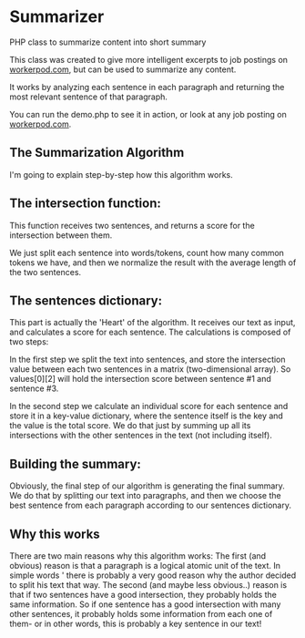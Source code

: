 Summarizer
==========

PHP class to summarize content into short summary

This class was created to give more intelligent excerpts to job postings on [workerpod.com](http://workerpod.com), but can be used to summarize any content.

It works by analyzing each sentence in each paragraph and returning the most relevant sentence of that paragraph.

You can run the demo.php to see it in action, or look at any job posting on [workerpod.com](http://workerpod.com).

## The Summarization Algorithm

I'm going to explain step-by-step how this algorithm works.

## The intersection function:

This function receives two sentences, and returns a score for the intersection between them.

We just split each sentence into words/tokens, count how many common tokens we have, and then we normalize the result with the average length of the two sentences.

## The sentences dictionary:

This part is actually the 'Heart' of the algorithm. It receives our text as input, and calculates a score for each sentence. The calculations is composed of two steps:

In the first step we split the text into sentences, and store the intersection value between each two sentences in a matrix (two-dimensional array). So values[0][2] will hold the intersection score between sentence #1 and sentence #3.

In the second step we calculate an individual score for each sentence and store it in a key-value dictionary, where the sentence itself is the key and the value is the total score. We do that just by summing up all its intersections with the other sentences in the text (not including itself).

## Building the summary:

Obviously, the final step of our algorithm is generating the final summary. We do that by splitting our text into paragraphs, and then we choose the best sentence from each paragraph according to our sentences dictionary.

## Why this works

There are two main reasons why this algorithm works: The first (and obvious) reason is that a paragraph is a logical atomic unit of the text. In simple words ' there is probably a very good reason why the author decided to split his text that way. The second (and maybe less obvious..) reason is that if two sentences have a good intersection, they probably holds the same information. So if one sentence has a good intersection with many other sentences, it probably holds some information from each one of them- or in other words, this is probably a key sentence in our text!